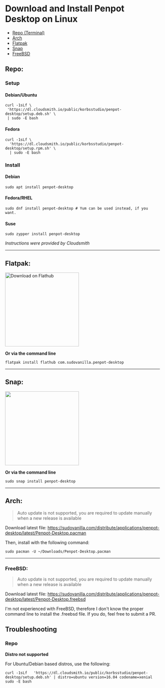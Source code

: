 # Download and Install Penpot Desktop on Linux

- [Repo (Terminal)](#repo)
- [Arch](#arch)
- [Flatpak](#flatpak)
- [Snap](#snap)
- [FreeBSD](#freebsd)

## Repo:

### Setup

#### Debian/Ubuntu

```
curl -1sLf \
 'https://dl.cloudsmith.io/public/korbsstudio/penpot-desktop/setup.deb.sh' \
 | sudo -E bash
```

#### Fedora

```
curl -1sLf \
  'https://dl.cloudsmith.io/public/korbsstudio/penpot-desktop/setup.rpm.sh' \
  | sudo -E bash
```

### Install

#### Debian

```
sudo apt install penpot-desktop
```

#### Fedora/RHEL

```
sudo dnf install penpot-desktop # Yum can be used instead, if you want.
```

#### Suse

```
sudo zypper install penpot-desktop
```

_Instructions were provided by Cloudsmith_

---

## Flatpak:

<a href='https://flathub.org/apps/com.sudovanilla.penpot-desktop'><img width="240" alt='Download on Flathub' src='https://dl.flathub.org/assets/badges/flathub-badge-en.svg'/></a>

**Or via the command line**

```
flatpak install flathub com.sudovanilla.penpot-desktop
```

---

## Snap:

<a href="https://snapcraft.io/penpot-desktop"><img width="240" src="https://raw.githubusercontent.com/snapcore/snap-store-badges/master/EN/%5BEN%5D-snap-store-black-uneditable.svg" /></a>

**Or via the command line**

```
sudo snap install penpot-desktop
```

---

## Arch:

> Auto update is not supported, you are required to update manually when a new release is available

Download latest file: https://sudovanilla.com/distribute/applications/penpot-desktop/latest/Penpot-Desktop.pacman

Then, install with the following command:

```
sudo pacman -U ~/Downloads/Penpot-Desktop.pacman
```

---

### FreeBSD:

> Auto update is not supported, you are required to update manually when a new release is available

Download latest file: https://sudovanilla.com/distribute/applications/penpot-desktop/latest/Penpot-Desktop.freebsd

I'm not experienced with FreeBSD, therefore I don't know the proper command line to install the .freebsd file. If you do, feel free to submit a PR.

## Troubleshooting

### Repo

**Distro not supported**

For Ubuntu/Debian based distros, use the following:

```
curl -1sLf   'https://dl.cloudsmith.io/public/korbsstudio/penpot-desktop/setup.deb.sh' | distro=ubuntu version=16.04 codename=xenial sudo -E bash
```
